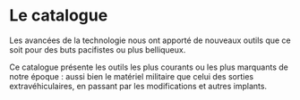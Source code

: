 # Le catalogue
Les avancées de la technologie nous ont apporté de nouveaux outils que ce soit pour des buts pacifistes ou plus belliqueux.

Ce catalogue présente les outils les plus courants ou les plus marquants de notre époque : aussi bien le matériel militaire que celui des sorties extravéhiculaires, en passant par les modifications et autres implants.